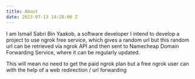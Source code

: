 ```yaml
---
title: About
date: 2023-07-13 14:28:00 Z
---
```


I am Ismail Sabri Bin Yaakob, a software developer
I intend to develop a project to use ngrok free service, which gives a random url but this random url can be retrieved via ngrok API and then sent to Namecheap Domain Forwarding Service, where it can be regularly updated.

This will mean no need to get the paid ngrok plan but a free ngrok user can with the help of a web redirection / url forwarding